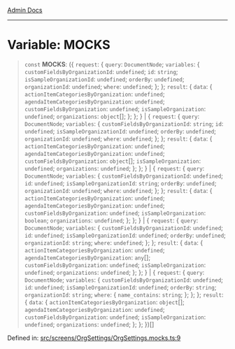 [Admin Docs](/)

***

# Variable: MOCKS

> `const` **MOCKS**: (\{ `request`: \{ `query`: `DocumentNode`; `variables`: \{ `customFieldsByOrganizationId`: `undefined`; `id`: `string`; `isSampleOrganizationId`: `undefined`; `orderBy`: `undefined`; `organizationId`: `undefined`; `where`: `undefined`; \}; \}; `result`: \{ `data`: \{ `actionItemCategoriesByOrganization`: `undefined`; `agendaItemCategoriesByOrganization`: `undefined`; `customFieldsByOrganization`: `undefined`; `isSampleOrganization`: `undefined`; `organizations`: `object`[]; \}; \}; \} \| \{ `request`: \{ `query`: `DocumentNode`; `variables`: \{ `customFieldsByOrganizationId`: `string`; `id`: `undefined`; `isSampleOrganizationId`: `undefined`; `orderBy`: `undefined`; `organizationId`: `undefined`; `where`: `undefined`; \}; \}; `result`: \{ `data`: \{ `actionItemCategoriesByOrganization`: `undefined`; `agendaItemCategoriesByOrganization`: `undefined`; `customFieldsByOrganization`: `object`[]; `isSampleOrganization`: `undefined`; `organizations`: `undefined`; \}; \}; \} \| \{ `request`: \{ `query`: `DocumentNode`; `variables`: \{ `customFieldsByOrganizationId`: `undefined`; `id`: `undefined`; `isSampleOrganizationId`: `string`; `orderBy`: `undefined`; `organizationId`: `undefined`; `where`: `undefined`; \}; \}; `result`: \{ `data`: \{ `actionItemCategoriesByOrganization`: `undefined`; `agendaItemCategoriesByOrganization`: `undefined`; `customFieldsByOrganization`: `undefined`; `isSampleOrganization`: `boolean`; `organizations`: `undefined`; \}; \}; \} \| \{ `request`: \{ `query`: `DocumentNode`; `variables`: \{ `customFieldsByOrganizationId`: `undefined`; `id`: `undefined`; `isSampleOrganizationId`: `undefined`; `orderBy`: `undefined`; `organizationId`: `string`; `where`: `undefined`; \}; \}; `result`: \{ `data`: \{ `actionItemCategoriesByOrganization`: `undefined`; `agendaItemCategoriesByOrganization`: `any`[]; `customFieldsByOrganization`: `undefined`; `isSampleOrganization`: `undefined`; `organizations`: `undefined`; \}; \}; \} \| \{ `request`: \{ `query`: `DocumentNode`; `variables`: \{ `customFieldsByOrganizationId`: `undefined`; `id`: `undefined`; `isSampleOrganizationId`: `undefined`; `orderBy`: `string`; `organizationId`: `string`; `where`: \{ `name_contains`: `string`; \}; \}; \}; `result`: \{ `data`: \{ `actionItemCategoriesByOrganization`: `object`[]; `agendaItemCategoriesByOrganization`: `undefined`; `customFieldsByOrganization`: `undefined`; `isSampleOrganization`: `undefined`; `organizations`: `undefined`; \}; \}; \})[]

Defined in: [src/screens/OrgSettings/OrgSettings.mocks.ts:9](https://github.com/Aad1tya27/talawa-admin/blob/dd4a08e622d0fa38bcf9758a530e8cdf917dbac8/src/screens/OrgSettings/OrgSettings.mocks.ts#L9)
